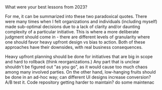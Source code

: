 What were your best lessons from 2023?

For me, it can be summarized into these two paradoxical quotes. There were many times when I felt organizations and individuals (including myself) made sub-optimal decisions due to a lack of clarity and/or daunting complexity of a particular initiative. This is where a more deliberate judgment should come in - there are different levels of granularity where one should favor heavy upfront design vs bias to action. Both of these approaches have their downsides, with real business consequences.

Heavy upfront planning should be done for initiatives that are big in scope and hard to rollback (think reorganizations.) Any part that is unclear shouldn't be figured out "as you go", as it would cause too much chaos among many involved parties. On the other hand, low-hanging fruits should be done in an ad-hoc way; can different UI designs increase conversion? A/B test it. Code repository getting harder to maintain? do some maintenac